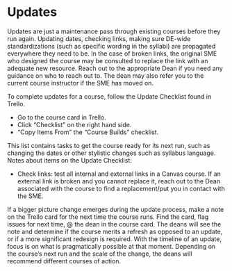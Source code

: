 # Updates

Updates are just a maintenance pass through existing courses before they run again. Updating dates, checking links, making sure DE-wide standardizations (such as specific wording in the syllabi) are propagated everywhere they need to be. In the case of broken links, the original SME who designed the course may be consulted to replace the link with an adequate new resource. Reach out to the appropriate Dean if you need any guidance on who to reach out to. The dean may also refer you to the current course instructor if the SME has moved on.

To complete updates for a course, follow the Update Checklist found in Trello.
- Go to the course card in Trello.
- Click “Checklist” on the right hand side.
- “Copy Items From” the “Course Builds” checklist.

This list contains tasks to get the course ready for its next run, such as changing the dates or other stylistic changes such as syllabus language.
Notes about items on the Update Checklist:
- Check links: test all internal and external links in a Canvas course. If an external link is broken and you cannot replace it, reach out to the Dean associated with the course to find a replacement/put you in contact with the SME.

If a bigger picture change emerges during the update process, make a note on the Trello card for the next time the course runs. Find the card, flag issues for next time, @ the dean in the course card. The deans will see the note and determine if the course merits a refresh as opposed to an update, or if a more significant redesign is required. With the timeline of an update, focus is on what is pragmatically possible at that moment. Depending on the course’s next run and the scale of the change, the deans will recommend different courses of action. 
